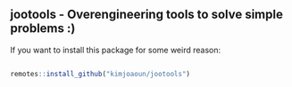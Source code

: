 ## jootools - Overengineering tools to solve simple problems :)

If you want to install this package for some weird reason:

```r

remotes::install_github("kimjoaoun/jootools")

```
